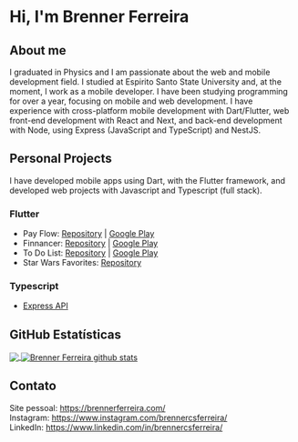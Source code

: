 # Hi, I'm Brenner Ferreira
## About me
I graduated in Physics and I am passionate about the web and mobile development field. I studied at Espirito Santo State University and, at the moment, I work as a mobile developer. I have been studying programming for over a year, focusing on mobile and web development. I have experience with cross-platform mobile development with Dart/Flutter, web front-end development with React and Next, and back-end development with Node, using Express (JavaScript and TypeScript) and NestJS.

## Personal Projects
I have developed mobile apps using Dart, with the Flutter framework, and developed web projects with Javascript and Typescript (full stack).

### Flutter
- Pay Flow: [Repository](https://github.com/BrennerFerreira/pay_flow) | [Google Play](https://play.google.com/store/apps/details?id=com.brennerferreira.boleto_organizer.prod)
- Finnancer: [Repository](https://github.com/BrennerFerreira/personal_expenses_app) | [Google Play](https://play.google.com/store/apps/details?id=com.brennerferreira.personal_expenses)
- To Do List: [Repository](https://github.com/BrennerFerreira/to_do_list_app_flutter) | [Google Play](https://play.google.com/store/apps/details?id=com.brennerferreira.to_do_list)
- Star Wars Favorites: [Repository](https://github.com/BrennerFerreira/teste_tecnico_03_escribo_inovacao)

### Typescript
- [Express API](https://github.com/BrennerFerreira/typescript_express_api)

## GitHub Estatísticas

<a href="https://github.com/BrennerFerreira">
  <img align="center" src="https://github-readme-stats.vercel.app/api/top-langs/?username=brennerferreira&theme=dracula&hide_langs_below=1" />
</a>

<a href="https://github.com/BrennerFerreira">
 <img align="center" src="https://github-readme-stats.vercel.app/api?username=brennerferreira&show_icons=true&theme=dracula&line_height=27" alt="Brenner Ferreira github stats"/>
</a>

<br>

## Contato

Site pessoal: <a href="https://brennerferreira.com/">https://brennerferreira.com/</a><br>
Instagram: <a href="https://www.instagram.com/brennercsferreira/">https://www.instagram.com/brennercsferreira/</a><br>
LinkedIn: <a href="https://www.linkedin.com/in/brennercsferreira/">https://www.linkedin.com/in/brennercsferreira/</a><br>

